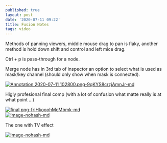 ```yaml
---
published: true
layout: post
date: '2020-07-11 09:22'
title: Fusion Notes
tags: video 
---
```

Methods of panning viewers, middle mouse drag to pan is flaky, another method is hold down shift and control and left mice drag.

Ctrl + p is pass-through for a node.

Merge node has in 3rd tab of inspector an option to select what is used as mask/key channel (should only show when mask is connected).

[![Annotation 2020-07-11 102800.png-9qKYS8crzjAmnJr-md](https://images.weserv.nl/?url=https://i.imgur.com/1Cs5Ldl.png)](https://images.weserv.nl/?url=https://i.imgur.com/EgLmfdj.png)

Higly profesional final comp (with a lot of confusion what matte really is at what point ...)

[![final.png-frIHkooohMcMbmk-md](https://images.weserv.nl/?url=https://i.imgur.com/yyNrGBo.png)](https://images.weserv.nl/?url=https://i.imgur.com/ftfHngt.png)  
[![image-nohash-md](https://images.weserv.nl/?url=https://i.imgur.com/vO8s71hl.png)](https://images.weserv.nl/?url=https://i.imgur.com/vO8s71h.png)

The one with TV effect

[![image-nohash-md](https://images.weserv.nl/?url=https://i.imgur.com/8IDvANJl.png)](https://images.weserv.nl/?url=https://i.imgur.com/8IDvANJ.png)


